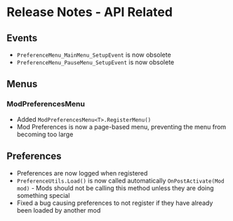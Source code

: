 ﻿# Release Notes - API Related

## Events

- `PreferenceMenu_MainMenu_SetupEvent` is now obsolete
- `PreferenceMenu_PauseMenu_SetupEvent` is now obsolete

## Menus

### ModPreferencesMenu

- Added `ModPreferencesMenu<T>.RegisterMenu()`
- Mod Preferences is now a page-based menu, preventing the menu from becoming too large

## Preferences

- Preferences are now logged when registered
- `PreferenceUtils.Load()` is now called automatically `OnPostActivate(Mod mod)` - Mods should not be calling this method unless they are doing something special
- Fixed a bug causing preferences to not register if they have already been loaded by another mod